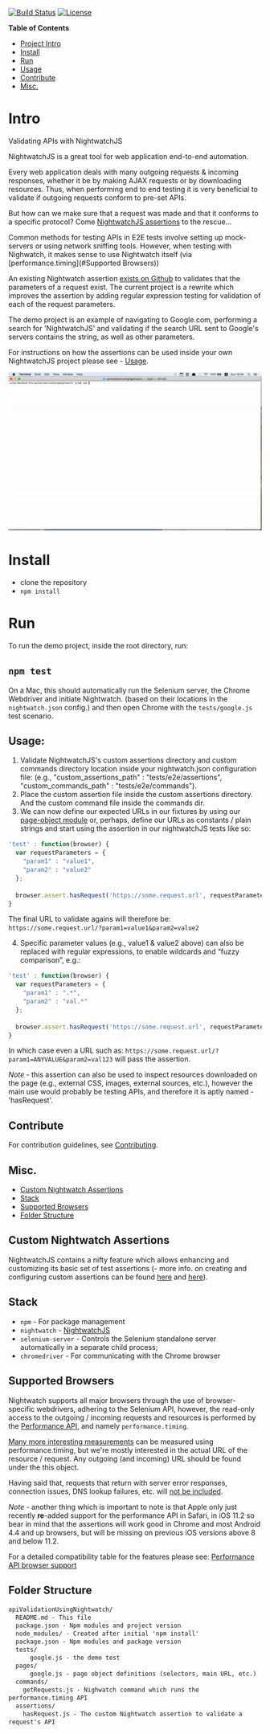 [![Build Status](https://travis-ci.org/dexmac/api-validation-with-nightwatch.svg?branch=master)](https://travis-ci.org/dexmac/api-validation-with-nightwatch)
[![License](https://img.shields.io/badge/License-Apache%202.0-blue.svg)](https://raw.githubusercontent.com/dexmac/api-validation-with-nightwatch/master/LICENSE)

**Table of Contents**

- [Project Intro](#Intro)
- [Install](#Install)
- [Run](#Run)
- [Usage](#Usage)
- [Contribute](#Contribute)
- [Misc.](#Misc.)

<a name="Intro"></a>

# Intro
Validating APIs with NightwatchJS

NightwatchJS is a great tool for web application end-to-end automation.

Every web application deals with many outgoing requests & incoming responses, 
whether it be by making AJAX requests or by downloading resources. 
Thus, when performing end to end testing it is very beneficial to validate if outgoing requests conform to pre-set APIs.

But how can we make sure that a request was made and that it conforms to a specific protocol? 
Come [NightwatchJS assertions](#custom-nightwatch-assertions) to the rescue…

Common methods for testing APIs in E2E tests involve setting up mock-servers or using network sniffing tools.
However, when testing with Nighwatch, it makes sense to use Nightwatch itself (via [performance.timing](#Supported Browsers))

An existing Nightwatch assertion [exists on Github](https://github.com/aedile/nightwatch-analytics/blob/master/tests/assertions/hasRequest.js) to validates that the parameters of a request exist. 
The current project is a rewrite which improves the assertion by adding regular expression testing for validation of each of the request parameters.

The demo project is an example of navigating to Google.com, performing a search for 'NightwatchJS' 
and validating if the search URL sent to Google's servers contains the string, as well as other parameters.

For instructions on how the assertions can be used inside your own NightwatchJS project please see - 
[Usage](#Usage). 

![preview](apiValidation.gif)

<a name="Install"></a>

# Install
   - clone the repository
   - `npm install`

<a name="Run"></a>
   
# Run

To run the demo project, inside the root directory, run:
## `npm test`

On a Mac, this should automatically run the Selenium server, the Chrome Webdriver and initiate Nightwatch. 
(based on their locations in the `nightwatch.json` config.) and then open Chrome with the `tests/google.js` test scenario.

<a name="Usage"></a>

## Usage:

1. Validate NightwatchJS's custom assertions directory and custom commands directory location inside your nightwatch.json configuration file: (e.g., "custom_assertions_path" : "tests/e2e/assertions", "custom_commands_path" : "tests/e2e/commands").
2. Place the custom assertion file inside the custom assertions directory. And the custom command file inside the commands dir.
3. We can now define our expected URLs in our fixtures by using our [page-object module](https://github.com/nightwatchjs/nightwatch/wiki/Page-Object-API) or, perhaps, define our URLs as constants / plain strings
and start using the assertion in our nightwatchJS tests like so: 

```javascript
'test' : function(browser) {
  var requestParameters = {
    "param1" : "value1",
    "param2" : "value2"
  };

  browser.assert.hasRequest('https://some.request.url', requestParameters);
}
```

The final URL to validate agains will therefore be: `https://some.request.url/?param1=value1&param2=value2`

4. Specific parameter values (e.g., value1 & value2 above) can also be replaced with regular expressions, 
to enable wildcards and “fuzzy comparison”, e.g.:

```javascript
'test' : function(browser) {
  var requestParameters = {
    "param1" : ".*",
    "param2" : "val.*"
  };

  browser.assert.hasRequest('https://some.request.url', requestParameters);
}
```

In which case even a URL such as: `https://some.request.url/?param1=ANYVALUE&param2=val123` 
will pass the assertion.

*Note* - this assertion can also be used to inspect resources downloaded on the page (e.g., external CSS, images, external sources, etc.), however the main use would probably be testing APIs, and therefore it is aptly named - 'hasRequest'.

<a name="Contribute"></a>

## Contribute
For contribution guidelines, see [Contributing](./CONTRIBUTING.md).

<a name="Misc."></a>

## Misc.
- [Custom Nightwatch Assertions](#custom-nightwatch-assertions)
- [Stack](#stack)
- [Supported Browsers](#supported-browsers)
- [Folder Structure](#folder-structure)

## Custom Nightwatch Assertions

NightwatchJS contains a nifty feature which allows enhancing and customizing its basic set of test assertions 
(- more info. on creating and configuring custom assertions can be found [here](https://tudorbarbu.ninja/custom-assertions-for-nightwatchjs/) 
and [here](https://github.com/nightwatchjs/nightwatch-docs/blob/master/guide/extending-nightwatch/custom-assertions.md)).

## Stack

- `npm` - For package management
- `nightwatch` - [NightwatchJS](http://nightwatchjs.org/)
- `selenium-server` - Controls the Selenium standalone server automatically in a separate child process; 
- `chromedriver` - For communicating with the Chrome browser
    
## Supported Browsers

Nightwatch supports all major browsers through the use of browser-specific webdrivers, adhering to the Selenium API, however, the read-only access to the outgoing / incoming requests and resources is performed by the [Performance API](https://developer.mozilla.org/en-US/docs/Web/API/Performance), and namely `performance.timing`. 

[Many more interesting measurements](http://kaaes.github.io/timing/info.html) can be measured using performance.timing, but we're mostly interested in the actual URL of the resource / request. 
Any outgoing (and incoming) URL should be found under the this object.

Having said that, requests that return with server error responses, connection issues, DNS lookup failures, etc. will [not be included]([https://github.com/w3c/resource-timing/issues/12]).


*Note* - another thing which is important to note is that Apple only just recently **re**-added support for the performance API in Safari, in iOS 11.2 so bear in mind that the assertions will work good in Chrome and most Android 4.4 and up browsers, but will be missing on previous iOS versions above 8 and below 11.2.

For a detailed compatibility table for the features please see: [Performance API browser support](https://caniuse.com/#feat=resource-timing)

## Folder Structure

```
apiValidationUsingNightwatch/
  README.md - This file
  package.json - Npm modules and project version
  node_modules/ - Created after initial 'npm install'
  package.json - Npm modules and package version
  tests/ 
      google.js - the demo test
  pages/
      google.js - page object definitions (selectors, main URL, etc.)
  commands/ 
    getRequests.js - Nighwatch command which runs the performance.timing API
  assertions/
    hasRequest.js - The custom Nightwatch assertion to validate a request's API
```
